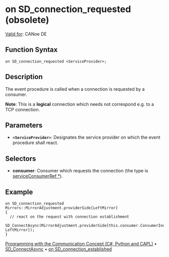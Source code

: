 # on SD_connection_requested (obsolete)

[Valid for](../../../Shared/FeatureAvailability.md): CANoe DE

## Function Syntax

`on SD_connection_requested <ServiceProvider>;`

## Description

The event procedure is called when a connection is requested by a consumer.

**Note**: This is a **logical** connection which needs not correspond e.g. to a TCP connection.

## Parameters

- **`<ServiceProvider>`**: Designates the service provider on which the event procedure shall react.

## Selectors

- **consumer**: Consumer which requests the connection (the type is [serviceConsumerRef *](../Objects/CAPLfunctionServiceConsumerRef.md)).

## Example

```plaintext
on SD_connection_requested Mirrors::MirrorAdjustment.providerSide[LeftMirror]
{
  // react on the request with connection establishment
  SD_ConnectAsync(MirrorAdjustment.providerSide[this.consumer.ConsumerIndex, LeftMirror]);
}
```

[Programming with the Communication Concept (C#, Python and CAPL)](../../../CANoeCANalyzer/CommunicationConcept/Programming/CCP.md) • [SD_ConnectAsync](../Functions/CAPLfunctionSDConnectAsync.md) • [on SD_connection_established](CAPLfunctionOnSDConnectionEstablished.md)
